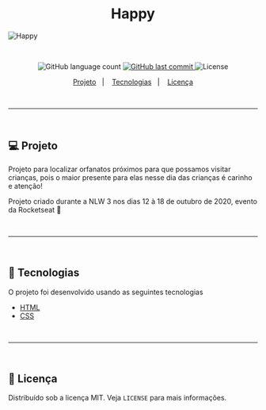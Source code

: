 <h1 align="center">
	Happy
</h1> 

![Happy](https://user-images.githubusercontent.com/66217885/95759094-a6938e00-0c7f-11eb-911e-fa12fedfc170.png)

<p>&nbsp;&nbsp;</p>

<p align="center">
  <img alt="GitHub language count" src="https://img.shields.io/github/languages/count/pcaffa/happy">	
  
  <a href="https://github.com/pcaffa/happy/commits/master">
    <img alt="GitHub last commit" src="https://img.shields.io/github/last-commit/pcaffa/happy">
  </a>
  
  <img alt="License" src="https://img.shields.io/badge/license-MIT-brightgreen"> 
<p>

<p align="center">
  <a href="#-projeto">Projeto</a>&nbsp;&nbsp;&nbsp;|&nbsp;&nbsp;&nbsp;
  <a href="#-tecnologias">Tecnologias</a>&nbsp;&nbsp;&nbsp;|&nbsp;&nbsp;&nbsp;
  <a href="#-licenca">Licença</a>
</p>

<p>&nbsp;&nbsp;</p>

---

<p>&nbsp;&nbsp;</p>

## 💻 Projeto

 Projeto para localizar orfanatos próximos para que possamos visitar crianças, pois o maior presente para elas nesse dia das crianças é carinho e atenção!

 Projeto criado durante a NLW 3 nos dias 12 à 18 de outubro de 2020, evento da Rocketseat 🚀 

<p>&nbsp;&nbsp;</p>

---

<p>&nbsp;&nbsp;</p>

## 🚀 Tecnologias

O projeto foi desenvolvido usando as seguintes tecnologias

- [HTML](https://developer.mozilla.org/pt-BR/docs/Web/HTML)
- [CSS](https://developer.mozilla.org/pt-BR/docs/Web/CSS)

<p>&nbsp;&nbsp;</p>

---

<p>&nbsp;&nbsp;</p>

## 📂 Licença

Distribuído sob a licença MIT. Veja `LICENSE` para mais informações.
